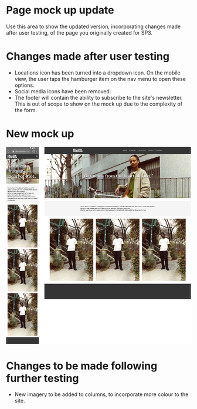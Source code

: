 # Page mock up update

Use this area to show the updated version, incorporating changes made after user testing, of the page you originally created for SP3.
# Changes made after user testing
- Locations icon has been turned into a dropdown icon. On the mobile view, the user taps the hamburger item on the nav menu to open these options.
- Social media icons have been removed.
- The footer will contain the ability to subscribe to the site's newsletter. This is out of scope to show on the mock up due to the complexity of the form.

# New mock up
<img src="sp4-media/mockup-update.jpg" alt="Update to mockups based on feedback" width="1000">

# Changes to be made following further testing
- New imagery to be added to columns, to incorporate more colour to the site.
